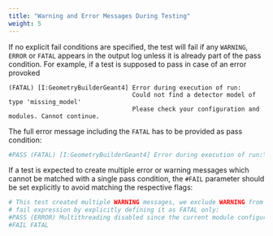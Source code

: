 ```yaml
---
title: "Warning and Error Messages During Testing"
weight: 5
---
```


If no explicit fail conditions are specified, the test will fail if any `WARNING`, `ERROR` or `FATAL` appears in the output
log unless it is already part of the pass condition. For example, if a test is supposed to pass in case of an error provoked
```
(FATAL) [I:GeometryBuilderGeant4] Error during execution of run:
                                  Could not find a detector model of type 'missing_model'
                                  Please check your configuration and modules. Cannot continue.
```

The full error message including the `FATAL` has to be provided as pass condition:
```ini
#PASS (FATAL) [I:GeometryBuilderGeant4] Error during execution of run:\nCould not find a detector model of type 'missing_model'
```

If a test is expected to create multiple error or warning messages which cannot be matched with a single pass condition, the
`#FAIL` parameter should be set explicitly to avoid matching the respective flags:
```ini
# This test created multiple WARNING messages, we exclude WARNING from the
# fail expression by explicitly defining it as FATAL only:
#PASS (ERROR) Multithreading disabled since the current module configuration does not support it
#FAIL FATAL
```
